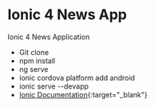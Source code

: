 # Ionic 4 News App
Ionic 4 News Application
- Git clone
- npm install
- ng serve
- ionic cordova platform add android
- ionic serve --devapp
- [Ionic Documentation](https://ionicframework.com/docs){:target="_blank"}